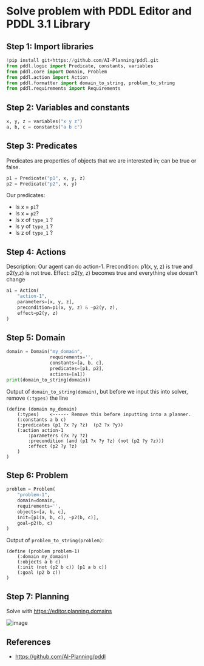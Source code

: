 # Solve problem with PDDL Editor and PDDL 3.1 Library

## Step 1: Import libraries
```python
!pip install git+https://github.com/AI-Planning/pddl.git
from pddl.logic import Predicate, constants, variables
from pddl.core import Domain, Problem
from pddl.action import Action
from pddl.formatter import domain_to_string, problem_to_string
from pddl.requirements import Requirements
```

## Step 2: Variables and constants
```python
x, y, z = variables("x y z")
a, b, c = constants("a b c")
```

## Step 3: Predicates
Predicates are properties of objects that we are interested in; can be true or false.
```python
p1 = Predicate("p1", x, y, z)
p2 = Predicate("p2", x, y)
```

Our predicates:
- Is x = `p1`? 
- Is x = `p2`? 
- Is x of `type_1` ? 
- Is y of `type_1` ? 
- Is z of `type_1` ?
 
## Step 4: Actions
Description: Our agent can do action-1. Precondition: p1(x, y, z) is true and p2(y,z) is not true. Effect: p2(y, z) becomes true and everything else doesn't change

```python
a1 = Action(
    "action-1",
    parameters=[x, y, z],
    precondition=p1(x, y, z) & ~p2(y, z),
    effect=p2(y, z)
)
```

## Step 5: Domain
```python
domain = Domain("my_domain",
                requirements='',
                constants=[a, b, c],
                predicates=[p1, p2],
                actions=[a1])
print(domain_to_string(domain))
```

Output of `domain_to_string(domain)`, but before we input this into solver, remove `(:types)` the line
```
(define (domain my_domain)
    (:types)    <------ Remove this before inputting into a planner.
    (:constants a b c)
    (:predicates (p1 ?x ?y ?z)  (p2 ?x ?y))
    (:action action-1
        :parameters (?x ?y ?z)
        :precondition (and (p1 ?x ?y ?z) (not (p2 ?y ?z)))
        :effect (p2 ?y ?z)
    )
)
```

## Step 6: Problem
```python
problem = Problem(
    "problem-1",
    domain=domain,
    requirements='',
    objects=[a, b, c],
    init=[p1(a, b, c), ~p2(b, c)],
    goal=p2(b, c)
)
```

Output of `problem_to_string(problem)`:
```
(define (problem problem-1)
    (:domain my_domain)
    (:objects a b c)
    (:init (not (p2 b c)) (p1 a b c))
    (:goal (p2 b c))
)
```

## Step 7: Planning
Solve with https://editor.planning.domains

![image](https://github.com/hughiephan/DPL/assets/16631121/df1fa996-89b7-4063-a4f2-459fc9557fe9)

## References
- https://github.com/AI-Planning/pddl
